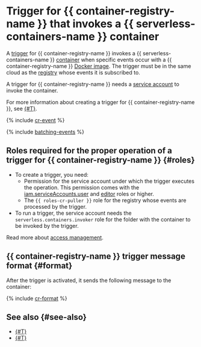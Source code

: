 # Trigger for {{ container-registry-name }} that invokes a {{ serverless-containers-name }} container

A [trigger](../trigger/) for {{ container-registry-name }} invokes a {{ serverless-containers-name }} [container](../container.md) when specific events occur with a {{ container-registry-name }} [Docker image](../../../container-registry/concepts/docker-image.md). The trigger must be in the same cloud as the [registry](../../../container-registry/concepts/registry.md) whose events it is subscribed to.

A trigger for {{ container-registry-name }} needs a [service account](../../../iam/concepts/users/service-accounts.md) to invoke the container.

For more information about creating a trigger for {{ container-registry-name }}, see [{#T}](../../operations/cr-trigger-create.md).

{% include [cr-event](../../../_includes/functions/cr-event.md) %}

{% include [batching-events](../../../_includes/serverless-containers/batching-events.md) %}

## Roles required for the proper operation of a trigger for {{ container-registry-name }} {#roles}

* To create a trigger, you need:
   * Permission for the service account under which the trigger executes the operation. This permission comes with the [iam.serviceAccounts.user](../../../iam/security/index.md#iam-serviceAccounts-user) and [editor](../../../iam/roles-reference.md#editor) roles or higher.
   * The `{{ roles-cr-puller }}` role for the registry whose events are processed by the trigger.
* To run a trigger, the service account needs the `serverless.containers.invoker` role for the folder with the container to be invoked by the trigger.

Read more about [access management](../../security/index.md).

## {{ container-registry-name }} trigger message format {#format}

After the trigger is activated, it sends the following message to the container:

{% include [cr-format](../../../_includes/functions/cr-format.md) %}

## See also {#see-also}

* [{#T}](../../../functions/concepts/trigger/cr-trigger.md)
* [{#T}](../../../api-gateway/concepts/trigger/cr-trigger.md)
